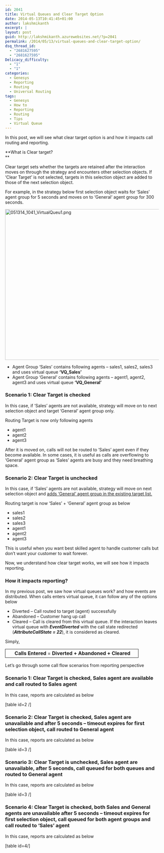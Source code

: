 ```yaml
---
id: 2041
title: Virtual Queues and Clear Target Option
date: 2014-05-13T10:41:45+01:00
author: lakshmikanth
excerpt: |
layout: post
guid: http://lakshmikanth.azurewebsites.net/?p=2041
permalink: /2014/05/13/virtual-queues-and-clear-target-option/
dsq_thread_id:
  - "2681627595"
  - "2681627595"
Delicacy_difficulty:
  - "1"
  - "1"
categories:
  - Genesys
  - Reporting
  - Routing
  - Universal Routing
tags:
  - Genesys
  - How to
  - Reporting
  - Routing
  - Tips
  - Virtual Queue
---
```

In this post, we will see what clear target option is and how it impacts call routing and reporting.

**What is Clear target?  
** 

Clear target sets whether the targets are retained after the interaction moves on through the strategy and encounters other selection objects. If &#8216;Clear Target&#8217; is not selected, targets in this selection object are added to those of the next selection object.

For example, in the strategy below first selection object waits for &#8216;Sales&#8217; agent group for 5 seconds and moves on to &#8216;General&#8217; agent group for 300 seconds.

[<img class="aligncenter wp-image-2031 size-full" src="http://localhost/newlakshmikanth3/wp-content/uploads/2014/05/051314_1041_VirtualQueu1.png" alt="051314_1041_VirtualQueu1.png" width="793" height="493" srcset="http://localhost/newlakshmikanth3/wp-content/uploads/2014/05/051314_1041_VirtualQueu1.png 793w, http://localhost/newlakshmikanth3/wp-content/uploads/2014/05/051314_1041_VirtualQueu1-300x187.png 300w, http://localhost/newlakshmikanth3/wp-content/uploads/2014/05/051314_1041_VirtualQueu1-768x477.png 768w" sizes="(max-width: 793px) 100vw, 793px" />](http://localhost/newlakshmikanth3/wp-content/uploads/2014/05/051314_1041_VirtualQueu1.png)

  * Agent Group &#8216;Sales&#8217; contains following agents – sales1, sales2, sales3 and uses virtual queue **&#8216;VQ_Sales&#8217;**
  * Agent Group &#8216;General&#8217; contains following agents &#8211; agent1, agent2, agent3 and uses virtual queue **&#8216;VQ_General&#8217;**

### Scenario 1: Clear Target is checked

In this case, if &#8216;Sales&#8217; agents are not available, strategy will move on to next selection object and target &#8216;General&#8217; agent group only.

Routing Target is now only following agents

  * agent1
  * agent2
  * agent3

After it is moved on, calls will not be routed to &#8216;Sales&#8217; agent even if they become available. In some cases, it is useful as calls are overflowing to &#8216;General&#8217; agent group as &#8216;Sales&#8217; agents are busy and they need breathing space.

### Scenario 2: Clear Target is unchecked

In this case, if &#8216;Sales&#8217; agents are not available, strategy will move on next selection object and <span style="text-decoration: underline;">adds &#8216;General&#8217; agent group in the existing target list.<br /> </span>

Routing target is now &#8216;Sales&#8217; + &#8216;General&#8217; agent group as below

  * sales1
  * sales2
  * sales3
  * agent1
  * agent2
  * agent3

This is useful when you want best skilled agent to handle customer calls but don&#8217;t want your customer to wait forever.

Now, we understand how clear target works, we will see how it impacts reporting.

### How it impacts reporting?

In my previous post, we saw how virtual queues work? and how events are distributed. When calls enters virtual queue, it can follow any of the options below

  * Diverted – Call routed to target (agent) successfully
  * Abandoned – Customer hang up call
  * Cleared – Call is cleared from this virtual queue. If the interaction leaves virtual queue with **_EventDiverted_** with the call state redirected (**_AttributeCallState = 22_**), it is considered as cleared.

Simply,

<div>
  <table style="border-collapse: collapse;" border="0">
    <colgroup> <col style="width: 436px;" /></colgroup> <tr style="height: 28px;">
      <td style="padding-left: 0px; padding-right: 0px; border: solid 1pt;">
        <strong>       Calls Entered</strong> = <strong>Diverted + Abandoned + Cleared<br /> </strong>
      </td>
    </tr>
  </table>
</div>

Let&#8217;s go through some call flow scenarios from reporting perspective

### Scenario 1: Clear Target is checked, Sales agent are available and call routed to Sales agent

In this case, reports are calculated as below

[table id=2 /]

### Scenario 2: Clear Target is checked, Sales agent are unavailable and after 5 seconds – timeout expires for first selection object, call routed to General agent

In this case, reports are calculated as below

[table id=3 /]

### Scenario 3: Clear Target is unchecked, Sales agent are unavailable, after 5 seconds, call queued for both queues and routed to General agent

In this case, reports are calculated as below

[table id=3 /]

### Scenario 4: Clear Target is checked, both Sales and General agents are unavailable after 5 seconds – timeout expires for first selection object, call queued for both agent groups and call routed to &#8216;Sales&#8217; agent

In this case, reports are calculated as below

[table id=4/]